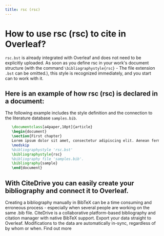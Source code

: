 ```yaml
---
title: rsc (rsc)
---
```


# How to use rsc (rsc) to cite in Overleaf? 
`rsc.bst` is already integrated with Overleaf and does not need to be explicitly uploaded. As soon as you define rsc in your work's document structure (with the command `\bibliographystyle{rsc}` - The file extension `.bst` can be omitted.), this style is recognized immediately, and you start can to work with it.

## Here is an example of how rsc (rsc) is declared in a document:
The following example includes the style definition and the connection to the literature database `samples.bib`.
```tex
   \documentclass[a4paper,10pt]{article}
   \begin{document}
   \section{First chapter}
   Lorem ipsum dolor sit amet, consectetur adipiscing elit. Aenean fermentum justo massa, ut maximus mauris sodales et. Aenean vel elit a erat rhoncus pharetra.
   \medskip
   %bibliographystyle 'rsc.bst'
   \bibliographystyle{rsc}
   %bibliography file 'samples.bib'.
   \bibliography{sample}
   \end{document}
```

## With CiteDrive you can easily create your bibliography and connect it to Overleaf. 
Creating a bibliography manually in BibTeX can be a time consuming and erroneous process - especially when several people are working on the same .bib file. CiteDrive is a collaborative platform-based bibliography and citation manager with native BibTeX support. Export your data straight to Overleaf. Modifications to the data are automatically in-sync, regardless of by whom or when. Find out more